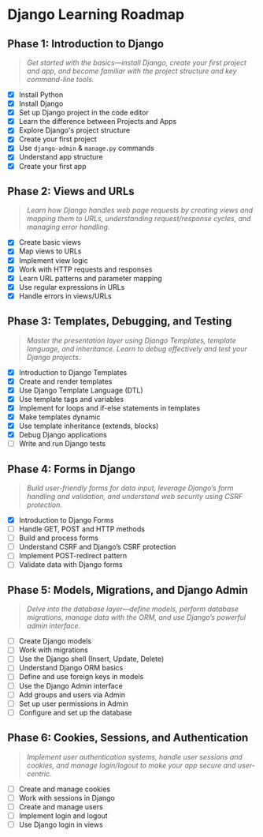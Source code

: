 # Django Learning Roadmap

## Phase 1: Introduction to Django
> *Get started with the basics—install Django, create your first project and app, and become familiar with the project structure and key command-line tools.*

- [x] Install Python
- [x] Install Django
- [x] Set up Django project in the code editor
- [x] Learn the difference between Projects and Apps
- [x] Explore Django's project structure
- [x] Create your first project
- [x] Use `django-admin` & `manage.py` commands
- [x] Understand app structure
- [x] Create your first app

## Phase 2: Views and URLs
> *Learn how Django handles web page requests by creating views and mapping them to URLs, understanding request/response cycles, and managing error handling.*

- [x] Create basic views
- [x] Map views to URLs
- [x] Implement view logic
- [x] Work with HTTP requests and responses
- [x] Learn URL patterns and parameter mapping
- [x] Use regular expressions in URLs
- [x] Handle errors in views/URLs

## Phase 3: Templates, Debugging, and Testing
> *Master the presentation layer using Django Templates, template language, and inheritance. Learn to debug effectively and test your Django projects.*

- [x] Introduction to Django Templates
- [x] Create and render templates
- [x] Use Django Template Language (DTL)
- [x] Use template tags and variables
- [x] Implement for loops and if-else statements in templates
- [x] Make templates dynamic
- [x] Use template inheritance (extends, blocks)
- [x] Debug Django applications
- [ ] Write and run Django tests

## Phase 4: Forms in Django
> *Build user-friendly forms for data input, leverage Django’s form handling and validation, and understand web security using CSRF protection.*

- [x] Introduction to Django Forms
- [ ] Handle GET, POST and HTTP methods
- [ ] Build and process forms
- [ ] Understand CSRF and Django’s CSRF protection
- [ ] Implement POST-redirect pattern
- [ ] Validate data with Django forms

## Phase 5: Models, Migrations, and Django Admin
> *Delve into the database layer—define models, perform database migrations, manage data with the ORM, and use Django’s powerful admin interface.*

- [ ] Create Django models
- [ ] Work with migrations
- [ ] Use the Django shell (Insert, Update, Delete)
- [ ] Understand Django ORM basics
- [ ] Define and use foreign keys in models
- [ ] Use the Django Admin interface
- [ ] Add groups and users via Admin
- [ ] Set up user permissions in Admin
- [ ] Configure and set up the database

## Phase 6: Cookies, Sessions, and Authentication
> *Implement user authentication systems, handle user sessions and cookies, and manage login/logout to make your app secure and user-centric.*

- [ ] Create and manage cookies
- [ ] Work with sessions in Django
- [ ] Create and manage users
- [ ] Implement login and logout
- [ ] Use Django login in views
